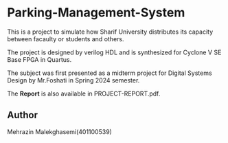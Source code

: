 # Parking-Management-System
This is a project to simulate how Sharif University distributes its capacity between facaulty or students and others.

The project is designed by verilog HDL and is synthesized for Cyclone V SE Base FPGA in Quartus.

The subject was first presented as a midterm project for Digital Systems Design by Mr.Foshati in Spring 2024 semester.

The ****Report**** is also available in PROJECT-REPORT.pdf.
## Author
Mehrazin Malekghasemi(401100539)

